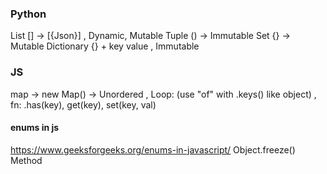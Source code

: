 ### Python
List [] -> [{Json}]   , Dynamic, Mutable
Tuple () -> Immutable
Set {} -> Mutable
Dictionary {} + key value , Immutable


### JS
map -> new Map() -> Unordered , Loop: (use "of" with .keys() like object) , fn: .has(key), get(key), set(key, val)

#### enums in js
https://www.geeksforgeeks.org/enums-in-javascript/
Object.freeze() Method

